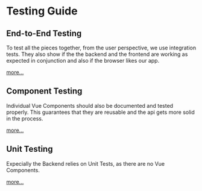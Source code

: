 # Testing Guide

## End-to-End Testing

To test all the pieces together, from the user perspective, we use integration tests. They also show if the the backend and the frontend are working as expected in conjunction and also if the browser likes our app.

[more...](cypress.md)

## Component Testing

Individual Vue Components should also be documented and tested properly. This guarantees that they are reusable and the api gets more solid in the process.

[more...](testing.md)

## Unit Testing

Expecially the Backend relies on Unit Tests, as there are no Vue Components.

[more...](testing-1.md)

